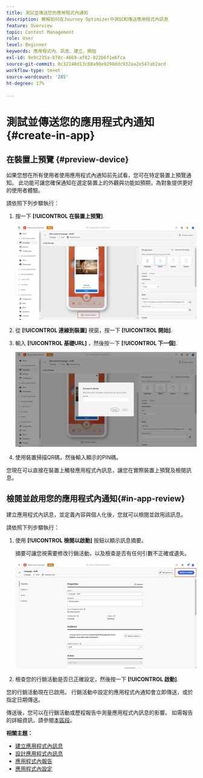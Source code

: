 ```yaml
---
title: 測試並傳送您的應用程式內通知
description: 瞭解如何在Journey Optimizer中測試和傳送應用程式內訊息
feature: Overview
topic: Content Management
role: User
level: Beginner
keywords: 應用程式內、訊息、建立、開始
exl-id: 9e9c235a-b78c-4669-af82-822b6f1e6fca
source-git-commit: 0c32248d13c08a98e9298ddc932aa2e547ab2acd
workflow-type: tm+mt
source-wordcount: '285'
ht-degree: 17%

---
```


# 測試並傳送您的應用程式內通知 {#create-in-app}

## 在裝置上預覽 {#preview-device}

如果您想在所有使用者使用應用程式內通知前先試看，您可在特定裝置上預覽通知。 此功能可讓您確保通知在選定裝置上的外觀與功能如預期，為對象提供更好的使用者體驗。

請依照下列步驟執行：

1. 按一下 **[!UICONTROL 在裝置上預覽]**.

   ![](assets/in_app_create_6.png)

1. 從 **[!UICONTROL 連線到裝置]** 視窗，按一下 **[!UICONTROL 開始]**.

1. 輸入 **[!UICONTROL 基礎URL]** ，然後按一下 **[!UICONTROL 下一個]**.

   ![](assets/in_app_create_7.png)

1. 使用裝置掃描QR碼，然後輸入顯示的PIN碼。

您現在可以直接在裝置上觸發應用程式內訊息，讓您在實際裝置上預覽及檢閱訊息。

## 檢閱並啟用您的應用程式內通知{#in-app-review}

建立應用程式內訊息，並定義內容與個人化後，您就可以檢閱並啟用該訊息。

請依照下列步驟執行：

1. 使用 **[!UICONTROL 檢閱以啟動]** 按鈕以顯示訊息摘要。

   摘要可讓您視需要修改行銷活動，以及檢查是否有任何引數不正確或遺失。

   ![](assets/in_app_create_5.png)

1. 檢查您的行銷活動是否已正確設定，然後按一下 **[!UICONTROL 啟動]**.

您的行銷活動現在已啟用。 行銷活動中設定的應用程式內通知會立即傳送，或於指定日期傳送。

傳送後，您可以在行銷活動或歷程報告中測量應用程式內訊息的影響。 如需報告的詳細資訊，請參閱[本區段](../reports/campaign-global-report.md#inapp-report)。

**相關主題：**

* [建立應用程式內訊息](create-in-app.md)
* [設計應用程式內訊息](design-in-app.md)
* [應用程式內報告](../reports/campaign-global-report.md#inapp-report)
* [應用程式內設定](inapp-configuration.md)
